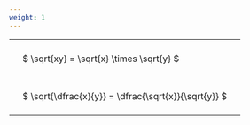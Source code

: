 ```yaml
---
weight: 1
---
```


<style type="text/css">
#T_9be1f th.col_heading {
  text-align: left;
  font-size: 1em;
}
#T_9be1f td {
  text-align: left;
  font-size: 1em;
  padding: 1.5em;
}
</style>
<table id="T_9be1f">
  <thead>
  </thead>
  <tbody>
    <tr>
      <td id="T_9be1f_row0_col0" class="data row0 col0" >$ \sqrt{xy} = \sqrt{x} \times \sqrt{y} $</td>
    </tr>
    <tr>
      <td id="T_9be1f_row1_col0" class="data row1 col0" >$ \sqrt{\dfrac{x}{y}} = \dfrac{\sqrt{x}}{\sqrt{y}} $</td>
    </tr>
  </tbody>
</table>
